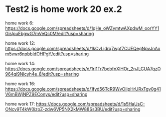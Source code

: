 # Test2 is home work 20 ex.2

home work 6:
https://docs.google.com/spreadsheets/d/1qHe_oWZymtwAXpdwM_oorYY1GislpuEbgwG7mVeQc0M/edit?usp=sharing

home work 12:
https://docs.google.com/spreadsheets/d/1kCvLjdrq7wpf7CUEQegNpvJnAxm5vwr6npbbIdOHPgY/edit?usp=sharing

home work 14:
https://docs.google.com/spreadsheets/d/1rI1Tr7bebfnXIHOr_2nJLCUA7qzO964qi9Nlcyh4e_8/edit?usp=sharing

home work 16:
https://docs.google.com/spreadsheets/d/1fyd56TcR9WvOiIpHrURxTgv0g41V6mBWjNPZ9EConys/edit?usp=sharing

home work 17:
https://docs.google.com/spreadsheets/d/1s5HaUsC-ONcv9T4kW0izoZ-zdw6VP5NX2kMW88Ss3BU/edit?usp=sharing